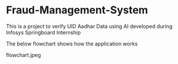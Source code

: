 # Fraud-Management-System

This is a project to verify UID Aadhar Data using AI developed during Infosys Springboard Internship

The below flowchart shows how the application works

flowchart.jpeg
